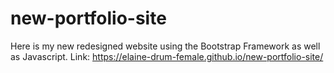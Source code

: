 # new-portfolio-site

Here is my new redesigned website using the Bootstrap Framework as well as Javascript.
Link: <https://elaine-drum-female.github.io/new-portfolio-site/>
